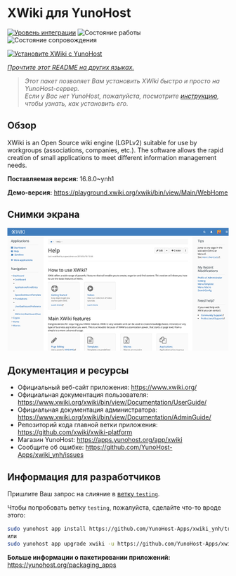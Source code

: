 <!--
Важно: этот README был автоматически сгенерирован <https://github.com/YunoHost/apps/tree/master/tools/readme_generator>
Он НЕ ДОЛЖЕН редактироваться вручную.
-->

# XWiki для YunoHost

[![Уровень интеграции](https://dash.yunohost.org/integration/xwiki.svg)](https://ci-apps.yunohost.org/ci/apps/xwiki/) ![Состояние работы](https://ci-apps.yunohost.org/ci/badges/xwiki.status.svg) ![Состояние сопровождения](https://ci-apps.yunohost.org/ci/badges/xwiki.maintain.svg)

[![Установите XWiki с YunoHost](https://install-app.yunohost.org/install-with-yunohost.svg)](https://install-app.yunohost.org/?app=xwiki)

*[Прочтите этот README на других языках.](./ALL_README.md)*

> *Этот пакет позволяет Вам установить XWiki быстро и просто на YunoHost-сервер.*  
> *Если у Вас нет YunoHost, пожалуйста, посмотрите [инструкцию](https://yunohost.org/install), чтобы узнать, как установить его.*

## Обзор

XWiki is an Open Source wiki engine (LGPLv2) suitable for use by workgroups (associations, companies, etc.). The software allows the rapid creation of small applications to meet different information management needs.

**Поставляемая версия:** 16.8.0~ynh1

**Демо-версия:** <https://playground.xwiki.org/xwiki/bin/view/Main/WebHome>

## Снимки экрана

![Снимок экрана XWiki](./doc/screenshots/XWiki-standard-help.jpg)

## Документация и ресурсы

- Официальный веб-сайт приложения: <https://www.xwiki.org/>
- Официальная документация пользователя: <https://www.xwiki.org/xwiki/bin/view/Documentation/UserGuide/>
- Официальная документация администратора: <https://www.xwiki.org/xwiki/bin/view/Documentation/AdminGuide/>
- Репозиторий кода главной ветки приложения: <https://github.com/xwiki/xwiki-platform>
- Магазин YunoHost: <https://apps.yunohost.org/app/xwiki>
- Сообщите об ошибке: <https://github.com/YunoHost-Apps/xwiki_ynh/issues>

## Информация для разработчиков

Пришлите Ваш запрос на слияние в [ветку `testing`](https://github.com/YunoHost-Apps/xwiki_ynh/tree/testing).

Чтобы попробовать ветку `testing`, пожалуйста, сделайте что-то вроде этого:

```bash
sudo yunohost app install https://github.com/YunoHost-Apps/xwiki_ynh/tree/testing --debug
или
sudo yunohost app upgrade xwiki -u https://github.com/YunoHost-Apps/xwiki_ynh/tree/testing --debug
```

**Больше информации о пакетировании приложений:** <https://yunohost.org/packaging_apps>
